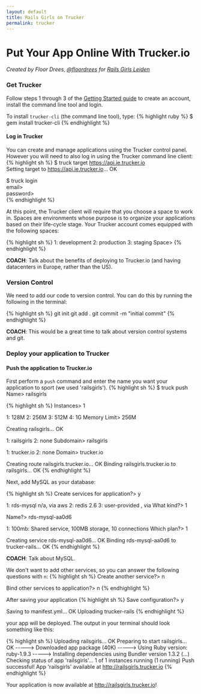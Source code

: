 ```yaml
---
layout: default
title: Rails Girls on Trucker
permalink: trucker
---
```


# Put Your App Online With Trucker.io

*Created by Floor Drees, [@floordrees](https://twitter.com/floordrees) for [Rails Girls Leiden](http://railsgirls.com/leiden)* 

### Get Trucker

Follow steps 1 through 3 of the [Getting Started guide](http://developers.trucker.io/Getting-Started) to create an account, install the command line tool and login.

To install `trucker-cli` (the command line tool), type:
{% highlight ruby %}
$ gem install trucker-cli
{% endhighlight %}

#### Log in Trucker

You can create and manage applications using the Trucker control panel. However you will need to also log in using the Trucker command line client:
{% highlight sh %}
$ truck target https://api.ie.trucker.io  
Setting target to https://api.ie.trucker.io... OK  

$ truck login  
email>  
password>  
{% endhighlight %}

At this point, the Trucker client will require that you choose a space to work in. Spaces are environments whose purpose is to organize your applications based on their life-cycle stage. Your Trucker account comes equipped with the following spaces:

{% highlight sh %}
1: development
2: production
3: staging
Space>
{% endhighlight %}

__COACH__: Talk about the benefits of deploying to Trucker.io (and having datacenters in Europe, rather than the US).

### Version Control

We need to add our code to version control. You can do this by running the following in the terminal:

{% highlight sh %}
git init
git add .
git commit -m "initial commit"
{% endhighlight %}

__COACH__: This would be a great time to talk about version control systems and git.

### Deploy your application to Trucker

#### Push the application to Trucker.io

First perform a `push` command and enter the name you want your application to sport (we used 'railsgirls').
{% highlight sh %}
$ truck push
Name> railsgirls

{% highlight sh %}
Instances> 1

1: 128M
2: 256M
3: 512M
4: 1G
Memory Limit> 256M

Creating railsgirls... OK

1: railsgirls
2: none
Subdomain> railsgirls

1: trucker.io
2: none
Domain> trucker.io

Creating route railsgirls.trucker.io... OK
Binding railsgirls.trucker.io to railsgirls... OK
{% endhighlight %}

Next, add MySQL as your database:

{% highlight sh %}
Create services for application?> y

1: rds-mysql n/a, via aws
2: redis 2.6
3: user-provided , via
What kind?> 1

Name?> rds-mysql-aa0d6

1: 100mb: Shared service, 100MB storage, 10 connections
Which plan?> 1

Creating service rds-mysql-aa0d6... OK
Binding rds-mysql-aa0d6 to trucker-rails... OK
{% endhighlight %}

__COACH__: Talk about MySQL.


We don't want to add other services, so you can answer the following questions with `n`: 
{% highlight sh %}
Create another service?> n

Bind other services to application?> n
{% endhighlight %}

After saving your application
{% highlight sh %}
Save configuration?> y

Saving to manifest.yml... OK
Uploading trucker-rails
{% endhighlight %}

your app will be deployed. The output in your terminal should look something like this:

{% highlight sh %}
Uploading railsgirls... OK
Preparing to start railsgirls... OK
-----> Downloaded app package (40K)
-----> Using Ruby version: ruby-1.9.3
-----> Installing dependencies using Bundler version 1.3.2
(...)
Checking status of app 'railsgirls'...
  1 of 1 instances running (1 running)
Push successful! App 'railsgirls' available at http://railsgirls.trucker.io
{% endhighlight %}

Your application is now available at http://railsgirls.trucker.io!